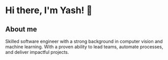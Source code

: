 # Hi there, I'm Yash! 👋

## About me
Skilled software engineer with a strong background in computer vision and machine learning. With a proven ability to lead teams, automate processes, and deliver impactful projects. 
